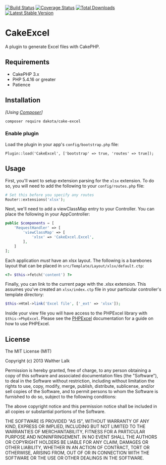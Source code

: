 [![Build Status](https://img.shields.io/travis/dakota/CakeExcel/master.svg?style=flat-square)](https://travis-ci.org/dakota/CakeExcel)
[![Coverage Status](https://img.shields.io/coveralls/dakota/CakeExcel.svg?style=flat-square)](https://coveralls.io/r/dakota/CakeExcel?branch=master)
[![Total Downloads](https://img.shields.io/packagist/dt/dakota/cake-excel.svg?style=flat-square)](https://packagist.org/packages/dakota/cake-excel)
[![Latest Stable Version](https://img.shields.io/packagist/v/dakota/cake-excel.svg?style=flat-square)](https://packagist.org/packages/dakota/cake-excel)

# CakeExcel

A plugin to generate Excel files with CakePHP.

## Requirements

* CakePHP 3.x
* PHP 5.4.16 or greater
* Patience

## Installation

_[Using [Composer](http://getcomposer.org/)]_

```
composer require dakota/cake-excel
```

### Enable plugin

Load the plugin in your app's `config/bootstrap.php` file:

    Plugin::load('CakeExcel', ['bootstrap' => true, 'routes' => true]);

## Usage

First, you'll want to setup extension parsing for the `xlsx` extension. To do so, you will need to add the following to your `config/routes.php` file:

```php
# Set this before you specify any routes
Router::extensions('xlsx');
```

Next, we'll need to add a viewClassMap entry to your Controller. You can place the following in your AppController:

```php
public $components = [
    'RequestHandler' => [
        'viewClassMap' => [
            'xlsx' => 'CakeExcel.Excel',
        ],
    ]
];
```

Each application *must* have an xlsx layout. The following is a barebones layout that can be placed in `src/Template/Layout/xlsx/default.ctp`:

```php
<?= $this->fetch('content') ?>
```

Finally, you can link to the current page with the .xlsx extension. This assumes you've created an `xlsx/index.ctp` file in your particular controller's template directory:

```php
$this->Html->link('Excel file', ['_ext' => 'xlsx']);
```

Inside your view file you will have access to the PHPExcel library with `$this->PhpExcel`. Please see the [PHPExcel](https://github.com/PHPOffice/PHPExcel) documentation for a guide on how to use PHPExcel.

## License

The MIT License (MIT)

Copyright (c) 2013 Walther Lalk

Permission is hereby granted, free of charge, to any person obtaining a copy
of this software and associated documentation files (the "Software"), to deal
in the Software without restriction, including without limitation the rights
to use, copy, modify, merge, publish, distribute, sublicense, and/or sell
copies of the Software, and to permit persons to whom the Software is
furnished to do so, subject to the following conditions:

The above copyright notice and this permission notice shall be included in
all copies or substantial portions of the Software.

THE SOFTWARE IS PROVIDED "AS IS", WITHOUT WARRANTY OF ANY KIND, EXPRESS OR
IMPLIED, INCLUDING BUT NOT LIMITED TO THE WARRANTIES OF MERCHANTABILITY,
FITNESS FOR A PARTICULAR PURPOSE AND NONINFRINGEMENT. IN NO EVENT SHALL THE
AUTHORS OR COPYRIGHT HOLDERS BE LIABLE FOR ANY CLAIM, DAMAGES OR OTHER
LIABILITY, WHETHER IN AN ACTION OF CONTRACT, TORT OR OTHERWISE, ARISING FROM,
OUT OF OR IN CONNECTION WITH THE SOFTWARE OR THE USE OR OTHER DEALINGS IN
THE SOFTWARE.
